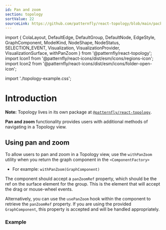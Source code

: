 ```yaml
---
id: Pan and zoom
section: topology
sortValue: 22
sourceLink: https://github.com/patternfly/react-topology/blob/main/packages/module/patternfly-docs/content/examples/TopologyPanZoomDemo.tsx
---
```


import {
  ColaLayout,
  DefaultEdge,
  DefaultGroup,
  DefaultNode,
  EdgeStyle,
  GraphComponent,
  ModelKind,
  NodeShape,
  NodeStatus,
  SELECTION_EVENT,
  Visualization,
  VisualizationProvider,
  VisualizationSurface,
  withPanZoom
} from '@patternfly/react-topology';
import Icon1 from '@patternfly/react-icons/dist/esm/icons/regions-icon';
import Icon2 from '@patternfly/react-icons/dist/esm/icons/folder-open-icon';

import './topology-example.css';

# Introduction

**Note:** Topology lives in its own package at [`@patternfly/react-topology`](https://www.npmjs.com/package/@patternfly/react-topology).

**Pan and zoom** functionality provides users with additional methods of navigating in a Topology view.

## Using pan and zoom

To allow users to pan and zoom in a Topology view, use the `withPanZoom` utility when you return the graph component in the `<ComponentFactory>`
  - For example: `withPanZoom(GraphComponent)`

The component should accept a `panZoomRef` property, which should be the ref on the surface element for the group. This is the element that will accept the drag or mouse-wheel events.

Alternatively, you can use the `usePanZoom` hook within the component to retrieve the `panZoomRef` property. If you are using the provided `GraphComponent`, this property is accepted and will be handled appropriately.

### Example

```ts file='./TopologyPanZoomDemo.tsx'
```
